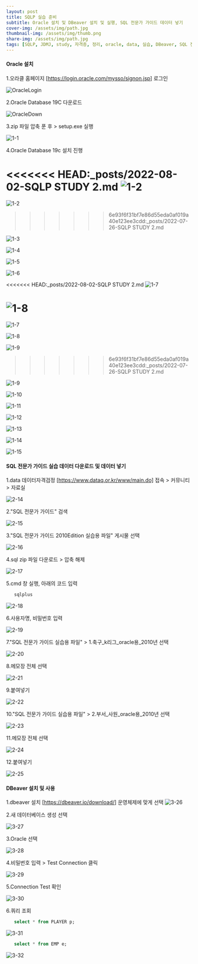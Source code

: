 ```yaml
---
layout: post
title: SQLP 실습 준비
subtitle: Oracle 설치 및 DBeaver 설치 및 실행, SQL 전문가 가이드 데이터 넣기 
cover-img: /assets/img/path.jpg
thumbnail-img: /assets/img/thumb.png
share-img: /assets/img/path.jpg
tags: [SQLP, JDMJ, study, 자격증, 정리, oracle, data, 실습, DBeaver, SQL 전문가 가이드, oracle 설치]
---
```


#### Oracle 설치
     
   1.오라클 홈페이지 [https://login.oracle.com/mysso/signon.jsp] 로그인

   ![OracleLogin](/assets/img/20220802_SQLP_STUDY2/oracleLogin.png)

   2.Oracle Database 19C 다운로드
 
   ![OracleDown](/assets/img/20220802_SQLP_STUDY2/oracleDown.png)
   
   3.zip 파일 압축 푼 후 > setup.exe 실행
   
   ![1-1](/assets/img/20220802_SQLP_STUDY2/24.png)

   4.Oracle Database 19c 설치 진행

<<<<<<< HEAD:_posts/2022-08-02-SQLP STUDY 2.md
   ![1-2](./assets/img/20220802_SQLP_STUDY2/02.PNG)
=======
   ![1-2](/assets/img/20220802_SQLP_STUDY2/25.png)
>>>>>>> 6e93f6f31bf7e86d55eda0af019a40e123ee3cdd:_posts/2022-07-26-SQLP STUDY 2.md
   
   ![1-3](/assets/img/20220802_SQLP_STUDY2/26.png)

   ![1-4](/assets/img/20220802_SQLP_STUDY2/27.png)

   ![1-5](/assets/img/20220802_SQLP_STUDY2/28.png)

   ![1-6](/assets/img/20220802_SQLP_STUDY2/29.png)

<<<<<<< HEAD:_posts/2022-08-02-SQLP STUDY 2.md
   ![1-7](/assets/img/20220809/2.png)

   ![1-8](/assets/img/20220809/5.png)
=======
   ![1-7](/assets/img/20220802_SQLP_STUDY2/31.png)

   ![1-8](/assets/img/20220802_SQLP_STUDY2/30.png)
   
   ![1-9](/assets/img/20220802_SQLP_STUDY2/1.png)
>>>>>>> 6e93f6f31bf7e86d55eda0af019a40e123ee3cdd:_posts/2022-07-26-SQLP STUDY 2.md

   ![1-9](/assets/img/20220809/6.png)

   ![1-10](/assets/img/20220809/7.png)

   ![1-11](/assets/img/20220809/8.png)

   ![1-12](/assets/img/20220809/9.png)

   ![1-13](/assets/img/20220809/10.png)

   ![1-14](/assets/img/20220809/11.png)

   ![1-15](/assets/img/20220809/12.png)

 


#### SQL 전문가 가이드 실습 데이터 다운로드 및 데이터 넣기
   
   1.data 데이터자격검정 [https://www.dataq.or.kr/www/main.do] 접속 > 커뮤니티 > 자료실
   
   ![2-14](/assets/img/20220802_SQLP_STUDY2/11.png)

   2."SQL 전문가 가이드" 검색 

   ![2-15](/assets/img/20220802_SQLP_STUDY2/12.png)

   3."SQL 전문가 가이드 2010Edition 실습용 파일" 게시물 선택

   ![2-16](/assets/img/20220802_SQLP_STUDY2/13.png)

   4.sql zip 파일 다운로드 > 압축 해제

   ![2-17](/assets/img/20220802_SQLP_STUDY2/14.png)

   5.cmd 창 실행, 아래의 코드 입력

   ```sql
      sqlplus
   ```
   ![2-18](/assets/img/20220802_SQLP_STUDY2/18.png)

   6.사용자명, 비밀번호 입력

   ![2-19](/assets/img/20220802_SQLP_STUDY2/18-1.png)

   7."SQL 전문가 가이드 실습용 파일" > 1.축구_k리그_oracle용_2010년 선택

   ![2-20](/assets/img/20220802_SQLP_STUDY2/15-1.png)

   8.메모장 전체 선택
   
   ![2-21](/assets/img/20220802_SQLP_STUDY2/16.png)

   9.붙여넣기

   ![2-22](/assets/img/20220802_SQLP_STUDY2/19.png)

   10."SQL 전문가 가이드 실습용 파일" > 2.부서_사원_oracle용_2010년 선택

   ![2-23](/assets/img/20220802_SQLP_STUDY2/15.png)

   11.메모장 전체 선택
   
   ![2-24](/assets/img/20220802_SQLP_STUDY2/21.png)

   12.붙여넣기

   ![2-25](/assets/img/20220802_SQLP_STUDY2/22.png)


#### DBeaver 설치 및 사용

   1.dbeaver 설치 [https://dbeaver.io/download/]
   운영체제에 맞게 선택
   ![3-26](/assets/img/20220802_SQLP_STUDY2/6.png)

   2.새 데이터베이스 생성 선택

   ![3-27](/assets/img/20220802_SQLP_STUDY2/7.png)

   3.Oracle 선택

   ![3-28](/assets/img/20220802_SQLP_STUDY2/8.png)

   4.비밀번호 입력 > Test Connection 클릭

   ![3-29](/assets/img/20220802_SQLP_STUDY2/9.png)

   5.Connection Test 확인

   ![3-30](/assets/img/20220802_SQLP_STUDY2/10.png)

   6.쿼리 조회

   ```sql
      select * from PLAYER p;
   ```
   ![3-31](/assets/img/20220802_SQLP_STUDY2/20.png)

   ```sql
      select * from EMP e;
   ```

   ![3-32](/assets/img/20220802_SQLP_STUDY2/23.png)